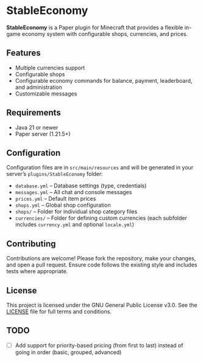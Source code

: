 # StableEconomy

**StableEconomy** is a Paper plugin for Minecraft that provides a flexible in-game economy system with configurable shops, currencies, and prices.

## Features

- Multiple currencies support
- Configurable shops
- Configurable economy commands for balance, payment, leaderboard, and administration
- Customizable messages

## Requirements

- Java 21 or newer
- Paper server (1.21.5+) 

## Configuration

Configuration files are in `src/main/resources` and will be generated in your server’s `plugins/StableEconomy` folder:

- `database.yml` – Database settings (type, credentials)
- `messages.yml` – All chat and console messages
- `prices.yml` – Default item prices
- `shops.yml` – Global shop configuration
- `shops/` – Folder for individual shop category files
- `currencies/` – Folder for defining custom currencies (each subfolder includes `currency.yml` and optional `locale.yml`)

## Contributing

Contributions are welcome! Please fork the repository, make your changes, and open a pull request. Ensure code follows the existing style and includes tests where appropriate.

## License

This project is licensed under the GNU General Public License v3.0.
See the [LICENSE](LICENSE) file for full terms and conditions.

## TODO

- [ ] Add support for priority-based pricing (from first to last) instead of going in order (basic, grouped, advanced)

